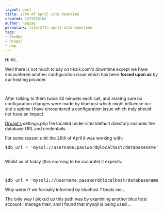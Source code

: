 ```yaml
---
layout: post
title: 27th of April Site Downtime
created: 1272398164
author: hagzag
permalink: /alm/27th-april-site-downtime
tags:
- DevOps
- Drupal
- php
---
```

<p>Hi All,</p>
<p>Well there is not much to say on tikalk.com's downtime except we have encountered another configuration issue which has been <strong>forced upon us</strong> by our hosting provider.</p>
<p>&nbsp;</p>
<p>After talking to them twice 30 minuets each call, and making sure no configuration changes were made by bluehost which might influence our site's uptime I have encountered a configuration issue which truly should not have an impact.</p>
<p><a href="http://www.drupal.org">Druapl's</a> settings.php file located under sites/default directory includes the database URL and credentails.</p>
<p>For some reason until the 26th of April it was working with:</p>
<pre class="brush: php;" title="code">
$db_url = 'mysql://username:password@localhost/databasename';

</pre>
<p>Whilst as of today (this morning to be accurate) it expects:</p>
<p>&nbsp;</p>
<pre class="brush: php;" title="code">
$db_url = 'mysqli://username:password@localhost/databasename';
</pre>
<p>Why weren't we formally informed by bluehost ? beats me...</p>
<p>The only way I picked up this path was by examining another blue host account I&nbsp;manage their, and I found that mysqli is being used ...</p>
<p>&nbsp;</p>
